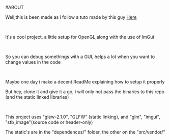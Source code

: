 #ABOUT

<p>Well,this is been made as i follow a tuto made by this guy <a href="https://www.youtube.com/user/TheChernoProject">Here</a></p></br>
<p>It's a cool project, a little setup for OpenGL,along with the use of ImGui</p> </br>
<p>So you can debug somethings with a GUI, helps a lot when you want to change values in the code</p> </br>
<p>Maybe one day i make a decent ReadMe explaining how to setup it properly<p>
<p>But hey, clone it and give it a go, i will only not pass the binaries to this repo (and the static linked libraries)</p> </br>
<p>This project uses "glew-2.1.0", "GLFW" (static linking), and "glm", "imgui", "stb_image"(source code or header-only)</p>
<p> The static's are in the "dependences/" folder, the other on the "src/vendor/" </p>